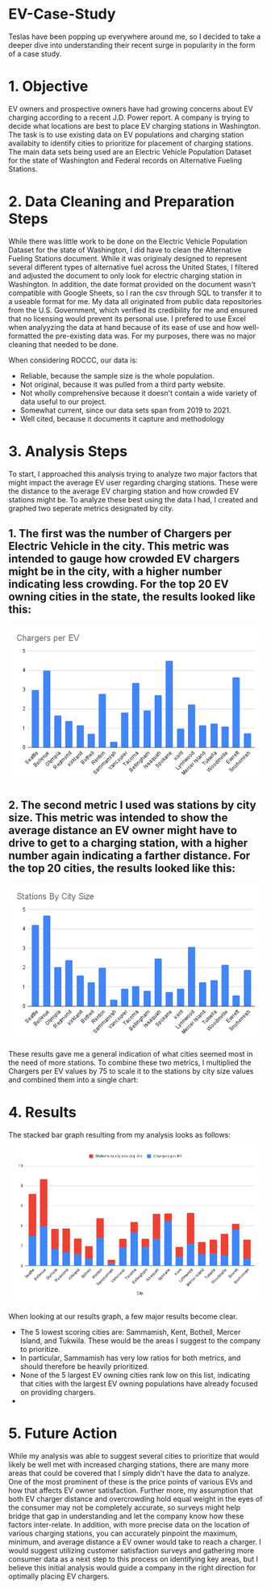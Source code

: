 # EV-Case-Study
Teslas have been popping up everywhere around me, so I decided to take a deeper dive into understanding their recent surge in popularity in the form of a case study. 

# 1. Objective
EV owners and prospective owners have had growing concerns about EV charging according to a recent J.D. Power report. A company is trying to decide what locations are best to place EV charging stations in Washington. The task is to use existing data on EV populations and charging station availabity to identify cities to prioritize for placement of charging stations. The main data sets being used are an Electric Vehicle Population Dataset for the state of Washington and Federal records on Alternative Fueling Stations.

# 2. Data Cleaning and Preparation Steps
While there was little work to be done on the Electric Vehicle Population Dataset for the state of Washington, I did have to clean the Alternative Fueling Stations document. While it was originaly designed to represent several different types of alternative fuel across the United States, I filtered and adjusted the document to only look for electric charging station in Washington. In addition, the date format provided on the document wasn't compatible with Google Sheets, so I ran the csv through SQL to transfer it to a useable format for me. My data all originated from public data repositories from the U.S. Government, which verified its credibility for me and ensured that no licensing would prevent its personal use. I prefered to use Excel when analyyzing the data at hand because of its ease of use and how well-formatted the pre-existing data was. For my purposes, there was no major cleaning that needed to be done.

When considering ROCCC, our data is:
- Reliable, because the sample size is the whole population.
- Not original, because it was pulled from a third party website.
- Not wholly comprehensive because it doesn't contain a wide variety of data useful to our project.
- Somewhat current, since our data sets span from 2019 to 2021.
- Well cited, because it documents it capture and methodology

# 3. Analysis Steps
To start, I approached this analysis trying to analyze two major factors that might impact the average EV user regarding charging stations. These were the distance to the average EV charging station and how crowded EV stations might be. To analyze these best using the data I had, I created and graphed two seperate metrics designated by city. 

## 1. The first was the number of Chargers per Electric Vehicle in the city. This metric was intended to gauge how crowded EV chargers might be in the city, with a higher number indicating less crowding. For the top 20 EV owning cities in the state, the results looked like this:

![alt text](https://github.com/NikilJampana/EV-Case-Study/blob/main/Graphs/Chargers%20per%20EV.png?raw=true)

## 2. The second metric I used was stations by city size. This metric was intended to show the average distance an EV owner might have to drive to get to a charging station, with a higher number again indicating a farther distance. For the top 20 cities, the results looked like this:

![alt text](https://github.com/NikilJampana/EV-Case-Study/blob/main/Graphs/Stations%20By%20City%20Size%20(1).png?raw=true)

These results gave me a general indication of what cities seemed most in the need of more stations. To combine these two metrics, I multiplied the Chargers per EV values by 75 to scale it to the stations by city size values and combined them into a single chart:

# 4. Results
The stacked bar graph resulting from my analysis looks as follows:

![alt text](https://github.com/NikilJampana/EV-Case-Study/blob/main/Graphs/TotalChart.png?raw=true)

When looking at our results graph, a few major results become clear. 
- The 5 lowest scoring cities are: Sammamish, Kent, Bothell, Mercer Island, and Tukwila. These would be the areas I suggest to the company to prioritize.
- In particular, Sammamish has very low ratios for both metrics, and should therefore be heavily prioritized.
- None of the 5 largest EV owning cities rank low on this list, indicating that cities with the largest EV owning populations have already focused on providing chargers.
- 

# 5. Future Action
While my analysis was able to suggest several cities to prioritize that would likely be well met with increased charging stations, there are many more areas that could be covered that I simply didn't have the data to analyze. One of the most prominent of these is the price points of various EVs and how that affects EV owner satisfaction. Further more, my assumption that both EV charger distance and overcrowding hold equal weight in the eyes of the consumer may not be completely accurate, so surveys might help bridge that gap in understanding and let the company know how these factors inter-relate. In addition, with more precise data on the location of various charging stations, you can accurately pinpoint the maximum, minimum, and average distance a EV owner would take to reach a charger. I would suggest utilizing customer satisfaction surveys and gathering more consumer data as a next step to this process on identifying key areas, but I believe this initial analysis would guide a company in the right direction for optimally placing EV chargers.
